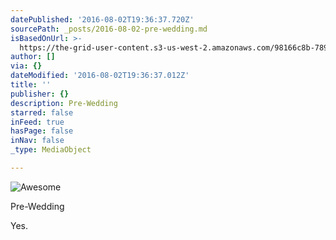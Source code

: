 ```yaml
---
datePublished: '2016-08-02T19:36:37.720Z'
sourcePath: _posts/2016-08-02-pre-wedding.md
isBasedOnUrl: >-
  https://the-grid-user-content.s3-us-west-2.amazonaws.com/98166c8b-789d-4759-b429-5413f2ba5013.jpg
author: []
via: {}
dateModified: '2016-08-02T19:36:37.012Z'
title: ''
publisher: {}
description: Pre-Wedding
starred: false
inFeed: true
hasPage: false
inNav: false
_type: MediaObject

---
```

![Awesome](https://the-grid-user-content.s3-us-west-2.amazonaws.com/98166c8b-789d-4759-b429-5413f2ba5013.jpg)

Pre-Wedding

Yes.